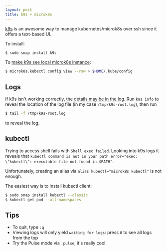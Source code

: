 ```yaml
---
layout: post
title: k9s + microk8s
---
```


[k9s](https://k9scli.io) is an awesome way to manage kubernetes/microk8s over ssh
since it offers a text-based UI.

To install:
```bash
$ sudo snap install k9s
```
To [make k9s see local microk8s instance](https://github.com/derailed/k9s/issues/267#issuecomment-513431314):
```bash
$ microk8s.kubectl config view --raw > $HOME/.kube/config
```

## Logs

If k9s isn't working correctly, the [details may be in the log](https://github.com/derailed/k9s?tab=readme-ov-file#logs-and-debug-logs).
Run `k9s info` to reveal the location of the log file (in my case `/tmp/k9s-root.log`),
then run
```bash
$ tail -f /tmp/k9s-root.log
```
to reveal the log.

## kubectl

Trying to access shell fails with `Shell exec failed`. Looking into k9s logs it reveals
that `kubectl command is not in your path error="exec: \"kubectl\": executable file not found in $PATH"`.

Unfortunately, creating an alias via `alias kubectl="microk8s kubectl"` is not enough.

The easiest way is to install kubectl client:
```bash
$ sudo snap install kubectl --classic
$ kubectl get pod --all-namespaces
```

## Tips

* To quit, type `:q`
* Viewing logs will only yield `waiting for logs`: press `0` to see all logs from the top
* Try the Pulse mode via `:pulse`, it's really cool.
